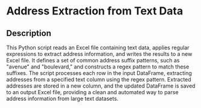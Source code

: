 # Address Extraction from Text Data
<h2>Description</h2>
This Python script reads an Excel file containing text data, applies regular expressions to extract address information, and writes the results to a new Excel file. It defines a set of common address suffix patterns, such as "avenue" and "boulevard," and constructs a regex pattern to match these suffixes. The script processes each row in the input DataFrame, extracting addresses from a specified text column using the regex pattern. Extracted addresses are stored in a new column, and the updated DataFrame is saved to an output Excel file, providing a clean and automated way to parse address information from large text datasets.
